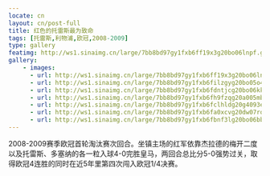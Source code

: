 ```yaml
---
locate: cn
layout: cn/post-full
title: 红色的托雷斯最为致命
tags: [托雷斯,利物浦,欧冠,2008-2009]
type: gallery
featimg: http://ws1.sinaimg.cn/large/7bb8bd97gy1fxb6ff19x3g20bo06lnpf.gif
gallery:
    - images:
      - url: http://ws1.sinaimg.cn/large/7bb8bd97gy1fxb6ff19x3g20bo06lnpf.gif
      - url: http://ws1.sinaimg.cn/large/7bb8bd97gy1fxb6filzgyg20bo05o4qs.gif
      - url: http://ws1.sinaimg.cn/large/7bb8bd97gy1fxb6fdntjcg20bo06kkjn.gif
      - url: http://ws1.sinaimg.cn/large/7bb8bd97gy1fxb6fh9fzqg20a005mb2b.gif
      - url: http://ws1.sinaimg.cn/large/7bb8bd97gy1fxb6fclhldg20g4093e83.gif
      - url: http://ws1.sinaimg.cn/large/7bb8bd97gy1fxb6fa0xcvg20dw07rqv7.gif
      - url: http://ws1.sinaimg.cn/large/7bb8bd97gy1fxb6fbnf3lg20bo06bb2b.gif
---
```


2008-2009赛季欧冠首轮淘汰赛次回合。坐镇主场的红军依靠杰拉德的梅开二度以及托雷斯、多塞纳的各一粒入球4-0完胜皇马，两回合总比分5-0强势过关，取得欧冠4连胜的同时在近5年里第四次闯入欧冠1/4决赛。